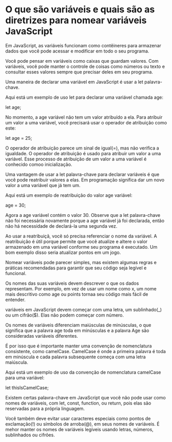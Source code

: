 # O que são variáveis e quais são as diretrizes para nomear variáveis JavaScript

Em JavaScript, as variáveis funcionam como contêineres para armazenar dados que você pode acessar e modificar em todo o seu programa.

Você pode pensar em variáveis como caixas que guardam valores. Com variáveis, você pode manter o controle de coisas como números ou texto e consultar esses valores sempre que precisar deles em seu programa.

Uma maneira de declarar uma variável em JavaScript é usar a let palavra-chave. 

Aqui está um exemplo de uso let para declarar uma variável chamada age:

let age;

No momento, a age variável não tem um valor atribuído a ela. Para atribuir um valor a uma variável, você precisará usar o operador de atribuição como este:

let age = 25;

O operador de atribuição parece um sinal de igual(=), mas não verifica a igualdade. O operador de atribuição é usado para atribuir um valor a uma variável. Esse processo de atribuição de um valor a uma variável é conhecido comoo inicialização.

Uma vantagem de usar a let palavra-chave para declarar variáveis é que você pode reatribuir valores a elas. Em programação significa dar um novo valor a uma variável que já tem um.

Aqui está um exemplo de reatribuição do valor age variável:

age = 30;

Agora a age variável contém o valor 30. Observe que a let palavra-chave não foi necessária novamente porque a age variável já foi declarada, então não há necessidade de declará-la uma segunda vez.

Ao usar a reatribuiçã, vocẽ só precisa referenciar o nome da variável. A reatribuição é útil porque permite que você atualize e altere o valor armazenado em uma variável conforme seu programa é executado. Um bom exemplo disso seria atualizar pontos em um jogo.

Nomear variáveis pode parecer simples, mas existem algumas regras e práticas recomendadas para garantir que seu código seja legível e funcional.

Os nomes das suas variáveis devem descrever o que os dados representam. Por exemplo, em vez de usar um nome como x, um nome mais descritivo como age ou points tornaa seu código mais fácil de entender.

variáveis em JavaScript devem começar com uma letra, um sublinhado(_) ou um cifrão($). Elas não podem começar com número.

Os nomes de variáveis diferenciam maiúsculas de minúsculas, o que significa que a palavra age toda em minúsculas e a palavra Age são consideradas variáveis diferentes.

É por isso que é importante manter uma convenção de nomenclatura consistente, como camelCase. CamelCase é onde a primeira palavra é toda em minúscula e cada palavra subsequente começa com uma letra maiúscula.

Aqui está um exemplo de uso da convenção de nomenclatura camelCase para uma variável:

let thisIsCamelCase;

Existem certas palavra-chave em JavaScript que você não pode usar como nomes de variáveis, com let, const, function, ou return, pois elas são reservadas para a própria linguagem.

Você também deve evitar usar caracteres especiais como pontos de exclamação(!) ou símbolos de arroba(@), em seus nomes de variáveis. É mehor manter os nomes de variáveis legíveis usando letras, números, sublinhados ou cifrões.